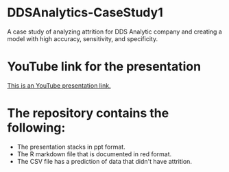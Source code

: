 # DDSAnalytics-CaseStudy1
A case study of analyzing attrition for DDS Analytic company and creating a model with high accuracy, sensitivity, and specificity.

# YouTube link for the presentation
[This is an YouTube presentation link.](https://youtu.be/isHC_EplNu0)

# The repository contains the following:
- The presentation stacks in ppt format.
- The R markdown file that is documented in red format.
- The CSV file has a prediction of data that didn't have attrition.

